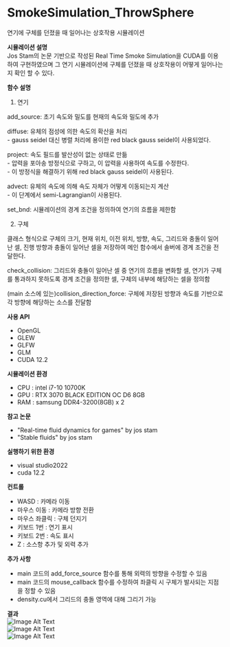 # SmokeSimulation_ThrowSphere
연기에 구체를 던졌을 때 일어나는 상호작용 시뮬레이션


**시뮬레이션 설명**  
Jos Stam의 논문 기반으로 작성된 Real Time Smoke Simulation을 CUDA를 이용하여 구현하였으며 그 연기 시뮬레이션에 구체를 던졌을 때 상호작용이 어떻게 일어나는지 확인 할 수 있다.

  
**함수 설명**  
1. 연기

add_source: 초기 속도와 밀도를 현재의 속도와 밀도에 추가  

diffuse: 유체의 점성에 의한 속도의 확산을 처리  
    -  gauss seidel 대신 병렬 처리에 용이한 red black gauss seidel이 사용되었다.  

project: 속도 필드를 발산성이 없는 상태로 만듦  
    -  압력을 포아송 방정식으로 구하고, 이 압력을 사용하여 속도를 수정한다.  
    -  이 방정식을 해결하기 위해 red black gauss seidel이 사용된다.  

advect: 유체의 속도에 의해 속도 자체가 어떻게 이동되는지 계산  
    -  이 단계에서 semi-Lagrangian이 사용된다.  

set_bnd: 시뮬레이션의 경계 조건을 정의하여 연기의 흐름을 제한함  

2. 구체

클래스 형식으로 구체의 크기, 현재 위치, 이전 위치, 방향, 속도, 그리드와 충돌이 일어난 셀, 진행 방향과 충돌이 일어난 셀을 저장하여 메인 함수에서 솔버에 경계 조건을 전달한다.  

check_collision: 그리드와 충돌이 일어난 셀 중 연기의 흐름을 변화할 셀, 연기가 구체를 통과하지 못하도록 경계 조건을 정의한 셀, 구체의 내부에 해당하는 셀을 정의함  

(main 소스에 있는)collision_direction_force: 구체에 저장된 방향과 속도를 기반으로 각 방향에 해당하는 소스를 전달함  
  


**사용 API**  
- OpenGL  
- GLEW  
- GLFW  
- GLM  
- CUDA 12.2     
  

**시뮬레이션 환경**  
- CPU : intel i7-10 10700K  
- GPU : RTX 3070 BLACK EDITION OC D6 8GB  
- RAM : samsung DDR4-3200(8GB) x 2  
  

**참고 논문**  
- "Real-time fluid dynamics for games" by jos stam  
- "Stable fluids" by jos stam  

**실행하기 위한 환경**  
- visual studio2022
- cuda 12.2  

**컨트롤**  
- WASD : 카메라 이동  
- 마우스 이동 : 카메라 방향 전환  
- 마우스 좌클릭 : 구체 던지기    
- 키보드 1번 : 연기 표시  
- 키보드 2번 : 속도 표시  
- Z : 소스항 추가 및 외력 추가  
  

**추가 사항**  
- main 코드의 add_force_source 함수를 통해 외력의 방향을 수정할 수 있음
- main 코드의 mouse_callback 함수를 수정하여 좌클릭 시 구체가 발사되는 지점을 정할 수 있음
- density.cu에서 그리드의 충돌 영역에 대해 그리기 가능  
  
**결과**  
![Image Alt Text](https://github.com/keastmin/SmokeSimulation_ThrowSphere/blob/main/image/3DBullet.gif)  
![Image Alt Text](https://github.com/keastmin/SmokeSimulation_ThrowSphere/blob/main/image/3DBullet_Coll.gif)  
![Image Alt Text](https://github.com/keastmin/SmokeSimulation_ThrowSphere/blob/main/image/forward3DBullet.gif)  
